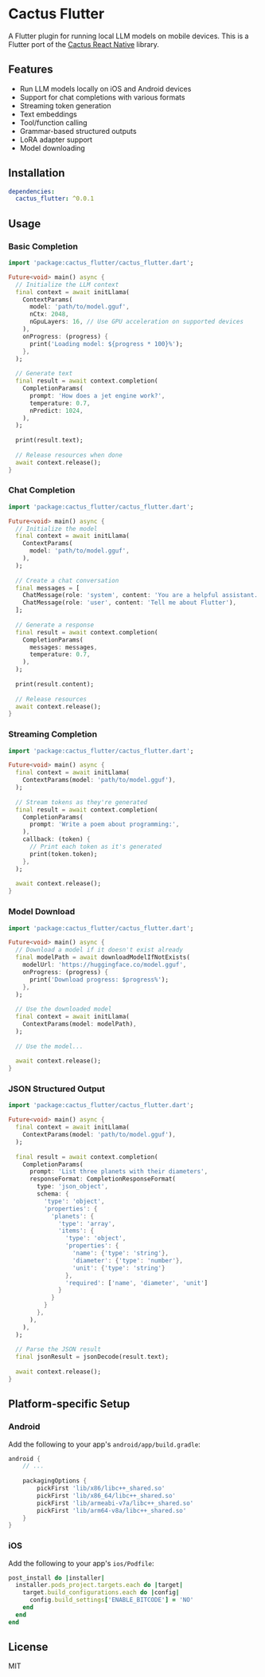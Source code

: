 # Cactus Flutter

A Flutter plugin for running local LLM models on mobile devices. This is a Flutter port of the [Cactus React Native](https://github.com/cactus-compute/cactus) library.

## Features

- Run LLM models locally on iOS and Android devices
- Support for chat completions with various formats
- Streaming token generation
- Text embeddings
- Tool/function calling
- Grammar-based structured outputs
- LoRA adapter support
- Model downloading

## Installation

```yaml
dependencies:
  cactus_flutter: ^0.0.1
```

## Usage

### Basic Completion

```dart
import 'package:cactus_flutter/cactus_flutter.dart';

Future<void> main() async {
  // Initialize the LLM context
  final context = await initLlama(
    ContextParams(
      model: 'path/to/model.gguf',
      nCtx: 2048,
      nGpuLayers: 16, // Use GPU acceleration on supported devices
    ),
    onProgress: (progress) {
      print('Loading model: ${progress * 100}%');
    },
  );
  
  // Generate text
  final result = await context.completion(
    CompletionParams(
      prompt: 'How does a jet engine work?',
      temperature: 0.7,
      nPredict: 1024,
    ),
  );
  
  print(result.text);
  
  // Release resources when done
  await context.release();
}
```

### Chat Completion

```dart
import 'package:cactus_flutter/cactus_flutter.dart';

Future<void> main() async {
  // Initialize the model
  final context = await initLlama(
    ContextParams(
      model: 'path/to/model.gguf',
    ),
  );
  
  // Create a chat conversation
  final messages = [
    ChatMessage(role: 'system', content: 'You are a helpful assistant.'),
    ChatMessage(role: 'user', content: 'Tell me about Flutter'),
  ];
  
  // Generate a response
  final result = await context.completion(
    CompletionParams(
      messages: messages,
      temperature: 0.7,
    ),
  );
  
  print(result.content);
  
  // Release resources
  await context.release();
}
```

### Streaming Completion

```dart
import 'package:cactus_flutter/cactus_flutter.dart';

Future<void> main() async {
  final context = await initLlama(
    ContextParams(model: 'path/to/model.gguf'),
  );
  
  // Stream tokens as they're generated
  final result = await context.completion(
    CompletionParams(
      prompt: 'Write a poem about programming:',
    ),
    callback: (token) {
      // Print each token as it's generated
      print(token.token);
    },
  );
  
  await context.release();
}
```

### Model Download

```dart
import 'package:cactus_flutter/cactus_flutter.dart';

Future<void> main() async {
  // Download a model if it doesn't exist already
  final modelPath = await downloadModelIfNotExists(
    modelUrl: 'https://huggingface.co/model.gguf',
    onProgress: (progress) {
      print('Download progress: $progress%');
    },
  );
  
  // Use the downloaded model
  final context = await initLlama(
    ContextParams(model: modelPath),
  );
  
  // Use the model...
  
  await context.release();
}
```

### JSON Structured Output

```dart
import 'package:cactus_flutter/cactus_flutter.dart';

Future<void> main() async {
  final context = await initLlama(
    ContextParams(model: 'path/to/model.gguf'),
  );
  
  final result = await context.completion(
    CompletionParams(
      prompt: 'List three planets with their diameters',
      responseFormat: CompletionResponseFormat(
        type: 'json_object',
        schema: {
          'type': 'object',
          'properties': {
            'planets': {
              'type': 'array',
              'items': {
                'type': 'object',
                'properties': {
                  'name': {'type': 'string'},
                  'diameter': {'type': 'number'},
                  'unit': {'type': 'string'}
                },
                'required': ['name', 'diameter', 'unit']
              }
            }
          }
        },
      ),
    ),
  );
  
  // Parse the JSON result
  final jsonResult = jsonDecode(result.text);
  
  await context.release();
}
```

## Platform-specific Setup

### Android

Add the following to your app's `android/app/build.gradle`:

```gradle
android {
    // ...
    
    packagingOptions {
        pickFirst 'lib/x86/libc++_shared.so'
        pickFirst 'lib/x86_64/libc++_shared.so'
        pickFirst 'lib/armeabi-v7a/libc++_shared.so'
        pickFirst 'lib/arm64-v8a/libc++_shared.so'
    }
}
```

### iOS

Add the following to your app's `ios/Podfile`:

```ruby
post_install do |installer|
  installer.pods_project.targets.each do |target|
    target.build_configurations.each do |config|
      config.build_settings['ENABLE_BITCODE'] = 'NO'
    end
  end
end
```

## License

MIT 